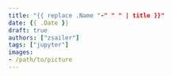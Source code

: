 ```yaml
---
title: "{{ replace .Name "-" " " | title }}"
date: {{ .Date }}
draft: true
authors: ["zsailer"]
tags: ["jupyter"]
images:
- /path/to/picture
---
```



